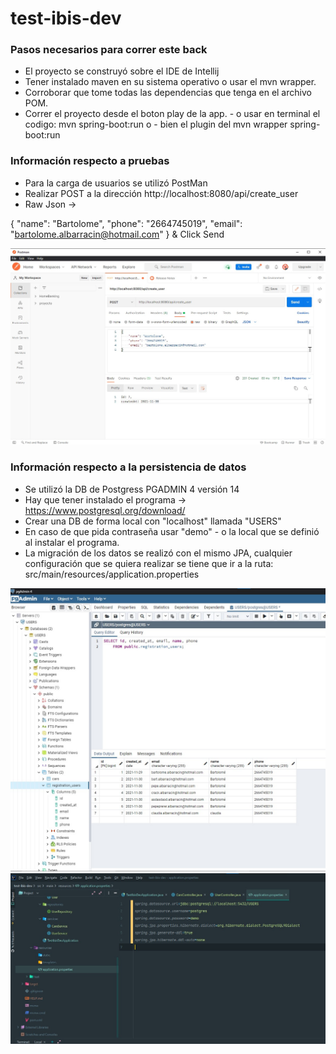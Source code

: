 # test-ibis-dev

### Pasos necesarios para correr este back

- El proyecto se construyó sobre el IDE de Intellij
- Tener instalado maven en su sistema operativo o usar el mvn wrapper.
- Corroborar que tome todas las dependencias que tenga en el archivo POM.
- Correr el proyecto desde el boton play de la app. - o usar en terminal el codigo: mvn spring-boot:run o - bien el plugin del mvn wrapper spring-boot:run

### Información respecto a pruebas

- Para la carga de usuarios se utilizó PostMan
- Realizar POST a la dirección  http://localhost:8080/api/create_user
- Raw Json ->

{
    "name": "Bartolome",
    "phone": "2664745019",
    "email": "bartolome.albarracin@hotmail.com"
}
& Click Send

<img src="postman.jpg">


### Información respecto a la persistencia de datos

- Se utilizó la DB de Postgress PGADMIN 4 versión 14
- Hay que tener instalado el programa -> https://www.postgresql.org/download/
- Crear una DB de forma local con "localhost" llamada "USERS"
- En caso de que pida contraseña usar "demo" - o la local que se definió al instalar el programa.
- La migración de los datos se realizó con el mismo JPA, cualquier configuración que se quiera realizar se tiene que ir a la ruta: src/main/resources/application.properties

<img src="postgress.jpg">

<img src="config-migrations.jpg">


